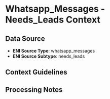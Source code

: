 # Whatsapp_Messages - Needs_Leads Context

## Data Source
- **ENI Source Type**: whatsapp_messages
- **ENI Source Subtype**: needs_leads

## Context Guidelines

<!-- Add your context guidelines here -->

## Processing Notes

<!-- Add any specific processing notes for this data type -->
